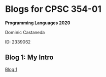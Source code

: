 # Blogs for CPSC 354-01
**Programming Languages 2020**

Dominic Castaneda

ID: 2339062

## Blog 1: My Intro
[Blog 1](https://github.com/DomCastaneda/programming-languages-2020/blob/master/Blogs/Blog1.md)

##

